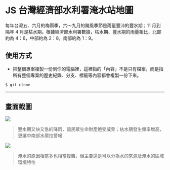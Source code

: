 # JS 台灣經濟部水利署淹水站地圖

每年台灣五、六月的梅雨季，六～九月的颱風季節是雨量豐沛的豐水期；11 月到隔年 4 月是枯水期。根據經濟部水利署數據，枯水期、豐水期的雨量相比，北部約為 4：6，中部約為 2：8，南部約為 1：9。

## 使用方式
- 把整個專案複製一份到你的電腦裡，這裡指的「內容」不是只有檔案，而是指所有整個專案的歷史紀錄、分支、標籤等內容都會複製一份下來。
```sh
$ git clone
```

----

## 畫面截圖
![](https://i.imgur.com/Rlyu9vG.png)
> 豐水期又快又急的降雨，讓民眾生命財產飽受威脅；枯水期發生頻率增高，更讓中南部水庫拉警報

![](https://i.imgur.com/7fMjWwa.png)
> 淹水的原因相當多也相當複雜，但主要還是可以分為水的來源及淹水的區域環境特性
